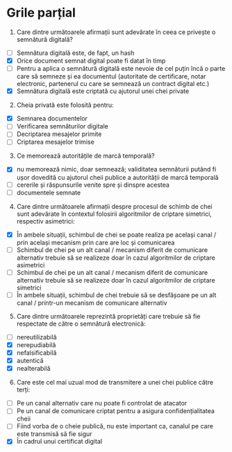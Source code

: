 # Grile parțial

1. Care dintre următoarele afirmații sunt adevărate în ceea ce privește o semnătură digitală?

- [ ] Semnătura digitală este, de fapt, un hash
- [x] Orice document semnat digital poate fi datat în timp
- [ ] Pentru a aplica o semnătură digitală este nevoie de cel puțin încă o parte care să semneze și ea documentul (autoritate de certificare, notar electronic, partenerul cu care se semnează un contract digital etc.)
- [x] Semnătura digitală este criptată cu ajutorul unei chei private

2. Cheia privată este folosită pentru:

- [x] Semnarea documentelor
- [ ] Verificarea semnăturilor digitale
- [ ] Decriptarea mesajelor primite
- [ ] Criptarea mesajelor trimise

3. Ce memorează autoritățile de marcă temporală?

- [x] nu memorează nimic, doar semnează; validitatea semnăturii putând fi ușor dovedită cu ajutorul cheii publice a autorității de marcă temporală
- [ ] cererile și răspunsurile venite spre și dinspre acestea
- [ ] documentele semnate

4. Care dintre următoarele afirmații despre procesul de schimb de chei sunt adevărate în contextul folosirii algoritmilor de criptare simetrici, respectiv asimetrici:

- [x] În ambele situații, schimbul de chei se poate realiza pe același canal / prin același mecanism prin care are loc și comunicarea
- [ ] Schimbul de chei pe un alt canal / mecanism diferit de comunicare alternativ trebuie să se realizeze doar în cazul algoritmilor de criptare asimetrici
- [ ] Schimbul de chei pe un alt canal / mecanism diferit de comunicare alternativ trebuie să se realizeze doar în cazul algoritmilor de criptare simetrici
- [ ] În ambele situații, schimbul de chei trebuie să se desfășoare pe un alt canal / printr-un mecanism de comunicare alternativ

5. Care dintre următoarele reprezintă proprietăți care trebuie să fie respectate de către o semnătură electronică:

- [ ] nereutilizabilă
- [x] nerepudiabilă
- [x] nefalsificabilă
- [x] autentică
- [x] nealterabilă

6. Care este cel mai uzual mod de transmitere a unei chei publice către terți:
- [ ] Pe un canal alternativ care nu poate fi controlat de atacator
- [ ] Pe un canal de comunicare criptat pentru a asigura confidențialitatea cheii
- [ ] Fiind vorba de o cheie publică, nu este important ca, canalul pe care este transmisă să fie sigur
- [x] În cadrul unui certificat digital
